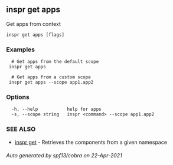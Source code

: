 ## inspr get apps

Get apps from context 

```
inspr get apps [flags]
```

### Examples

```
  # Get apps from the default scope
 inspr get apps 

  # Get apps from a custom scope
 inspr get apps --scope app1.app2

```

### Options

```
  -h, --help           help for apps
  -s, --scope string   inspr <command> --scope app1.app2
```

### SEE ALSO

* [inspr get](inspr_get.md)	 - Retrieves the components from a given namespace

###### Auto generated by spf13/cobra on 22-Apr-2021

